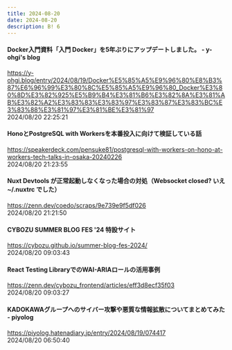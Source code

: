 ```yaml
---
title: 2024-08-20
date: 2024-08-20
description: B! 6
---
```


#### Docker入門資料「入門 Docker」を5年ぶりにアップデートしました。 - y-ohgi's blog
https://y-ohgi.blog/entry/2024/08/19/Docker%E5%85%A5%E9%96%80%E8%B3%87%E6%96%99%E3%80%8C%E5%85%A5%E9%96%80_Docker%E3%80%8D%E3%82%925%E5%B9%B4%E3%81%B6%E3%82%8A%E3%81%AB%E3%82%A2%E3%83%83%E3%83%97%E3%83%87%E3%83%BC%E3%83%88%E3%81%97%E3%81%BE%E3%81%97<br>
2024/08/20 22:25:21<br>


#### HonoとPostgreSQL with Workersを本番投入に向けて検証している話
https://speakerdeck.com/pensuke81/postgresql-with-workers-on-hono-at-workers-tech-talks-in-osaka-20240226<br>
2024/08/20 21:23:55<br>


#### Nuxt Devtools が正常起動しなくなった場合の対処（Websocket closed? いえ ~/.nuxtrc でした）
https://zenn.dev/coedo/scraps/9e739e9f5df026<br>
2024/08/20 21:21:50<br>


#### CYBOZU SUMMER BLOG FES '24 特設サイト
https://cybozu.github.io/summer-blog-fes-2024/<br>
2024/08/20 09:03:43<br>


#### React Testing LibraryでのWAI-ARIAロールの活用事例
https://zenn.dev/cybozu_frontend/articles/eff3d8ecf35f03<br>
2024/08/20 09:03:27<br>


#### KADOKAWAグループへのサイバー攻撃や悪質な情報拡散についてまとめてみた - piyolog
https://piyolog.hatenadiary.jp/entry/2024/08/19/074417<br>
2024/08/20 06:50:40<br>


